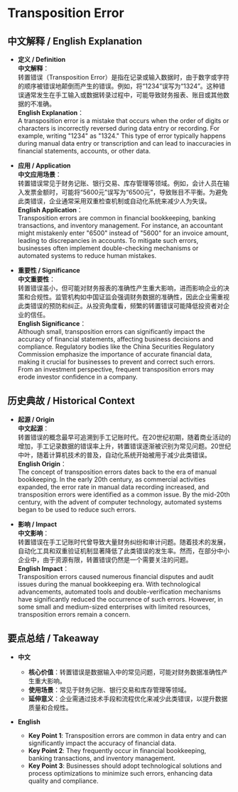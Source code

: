 # Transposition Error

## 中文解释 / English Explanation

* **定义 / Definition**  
  **中文解释**：  
  转置错误（Transposition Error）是指在记录或输入数据时，由于数字或字符的顺序被错误地颠倒而产生的错误。例如，将“1234”误写为“1324”。这种错误通常发生在手工输入或数据转录过程中，可能导致财务报表、账目或其他数据的不准确。  
  **English Explanation**：  
  A transposition error is a mistake that occurs when the order of digits or characters is incorrectly reversed during data entry or recording. For example, writing "1234" as "1324." This type of error typically happens during manual data entry or transcription and can lead to inaccuracies in financial statements, accounts, or other data.

* **应用 / Application**  
  **中文应用场景**：  
  转置错误常见于财务记账、银行交易、库存管理等领域。例如，会计人员在输入发票金额时，可能将“5600元”误写为“6500元”，导致账目不平衡。为避免此类错误，企业通常采用双重检查机制或自动化系统来减少人为失误。  
  **English Application**：  
  Transposition errors are common in financial bookkeeping, banking transactions, and inventory management. For instance, an accountant might mistakenly enter "6500" instead of "5600" for an invoice amount, leading to discrepancies in accounts. To mitigate such errors, businesses often implement double-checking mechanisms or automated systems to reduce human mistakes.

* **重要性 / Significance**  
  **中文重要性**：  
  转置错误虽小，但可能对财务报表的准确性产生重大影响，进而影响企业的决策和合规性。监管机构如中国证监会强调财务数据的准确性，因此企业需重视此类错误的预防和纠正。从投资角度看，频繁的转置错误可能降低投资者对企业的信任。  
  **English Significance**：  
  Although small, transposition errors can significantly impact the accuracy of financial statements, affecting business decisions and compliance. Regulatory bodies like the China Securities Regulatory Commission emphasize the importance of accurate financial data, making it crucial for businesses to prevent and correct such errors. From an investment perspective, frequent transposition errors may erode investor confidence in a company.

## 历史典故 / Historical Context

* **起源 / Origin**  
  **中文起源**：  
  转置错误的概念最早可追溯到手工记账时代。在20世纪初期，随着商业活动的增加，手工记录数据的错误率上升，转置错误逐渐被识别为常见问题。20世纪中叶，随着计算机技术的普及，自动化系统开始被用于减少此类错误。  
  **English Origin**：  
  The concept of transposition errors dates back to the era of manual bookkeeping. In the early 20th century, as commercial activities expanded, the error rate in manual data recording increased, and transposition errors were identified as a common issue. By the mid-20th century, with the advent of computer technology, automated systems began to be used to reduce such errors.

* **影响 / Impact**  
  **中文影响**：  
  转置错误在手工记账时代曾导致大量财务纠纷和审计问题。随着技术的发展，自动化工具和双重验证机制显著降低了此类错误的发生率。然而，在部分中小企业中，由于资源有限，转置错误仍然是一个需要关注的问题。  
  **English Impact**：  
  Transposition errors caused numerous financial disputes and audit issues during the manual bookkeeping era. With technological advancements, automated tools and double-verification mechanisms have significantly reduced the occurrence of such errors. However, in some small and medium-sized enterprises with limited resources, transposition errors remain a concern.

## 要点总结 / Takeaway

* **中文**  
  - **核心价值**：转置错误是数据输入中的常见问题，可能对财务数据准确性产生重大影响。  
  - **使用场景**：常见于财务记账、银行交易和库存管理等领域。  
  - **延伸意义**：企业需通过技术手段和流程优化来减少此类错误，以提升数据质量和合规性。

* **English**  
  - **Key Point 1**: Transposition errors are common in data entry and can significantly impact the accuracy of financial data.  
  - **Key Point 2**: They frequently occur in financial bookkeeping, banking transactions, and inventory management.  
  - **Key Point 3**: Businesses should adopt technological solutions and process optimizations to minimize such errors, enhancing data quality and compliance.